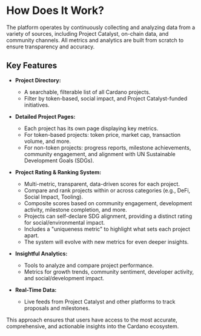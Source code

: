 # How Does It Work?

The platform operates by continuously collecting and analyzing data from a variety of sources, including Project Catalyst, on-chain data, and community channels. All metrics and analytics are built from scratch to ensure transparency and accuracy.

## Key Features

- **Project Directory:**
  - A searchable, filterable list of all Cardano projects.
  - Filter by token-based, social impact, and Project Catalyst-funded initiatives.

- **Detailed Project Pages:**
  - Each project has its own page displaying key metrics.
  - For token-based projects: token price, market cap, transaction volume, and more.
  - For non-token projects: progress reports, milestone achievements, community engagement, and alignment with UN Sustainable Development Goals (SDGs).

- **Project Rating & Ranking System:**
  - Multi-metric, transparent, data-driven scores for each project.
  - Compare and rank projects within or across categories (e.g., DeFi, Social Impact, Tooling).
  - Composite scores based on community engagement, development activity, milestone completion, and more.
  - Projects can self-declare SDG alignment, providing a distinct rating for social/environmental impact.
  - Includes a "uniqueness metric" to highlight what sets each project apart.
  - The system will evolve with new metrics for even deeper insights.

- **Insightful Analytics:**
  - Tools to analyze and compare project performance.
  - Metrics for growth trends, community sentiment, developer activity, and social/development impact.

- **Real-Time Data:**
  - Live feeds from Project Catalyst and other platforms to track proposals and milestones.

This approach ensures that users have access to the most accurate, comprehensive, and actionable insights into the Cardano ecosystem.